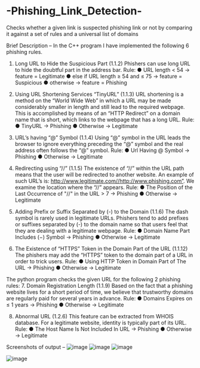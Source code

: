 # -Phishing_Link_Detection-
Checks whether a given link is suspected phishing link or not by comparing it against a set of rules and a universal list of domains

Brief Description – 
In the C++ program I have implemented the following 6 phishing rules. 
1. Long URL to Hide the Suspicious Part (1.1.2) 
Phishers can use long URL to hide the doubtful part in the address bar. 
Rule: 
● URL length < 54 → feature = Legitimate 
● else if URL length ≥ 54 and ≤ 75 → feature = Suspicious 
● otherwise → feature = Phishing 

2. Using URL Shortening Services “TinyURL” (1.1.3)
URL shortening is a method on the “World Wide Web” in which a URL may be made considerably smaller in length and still lead to the required webpage. This is accomplished by means of an “HTTP Redirect” on a domain name that is short, which links to the webpage that has a long URL. 
Rule: 
● TinyURL → Phishing 
● Otherwise → Legitimate 

3. URL’s having “@” Symbol (1.1.4)
Using “@” symbol in the URL leads the browser to ignore everything preceding the “@” symbol and the real address often follows the “@” symbol. 
Rule: 
● Url Having @ Symbol → Phishing 
● Otherwise → Legitimate

4. Redirecting using “//” (1.1.5)
The existence of “//” within the URL path means that the user will be redirected to another website. An example of such URL’s is: http://www.legitimate.com//http://www.phishing.com”. We examine the location where the “//” appears. 
Rule: 
● The Position of the Last Occurrence of "//" in the URL > 7 → Phishing
● Otherwise → Legitimate

5. Adding Prefix or Suffix Separated by (-) to the Domain (1.1.6)
The dash symbol is rarely used in legitimate URLs. Phishers tend to add prefixes or suffixes separated by (-) to the domain name so that users feel that they are dealing with a legitimate webpage. 
Rule: 
● Domain Name Part Includes (−) Symbol → Phishing 
● Otherwise → Legitimate

6. The Existence of “HTTPS” Token in the Domain Part of the URL (1.1.12)
The phishers may add the “HTTPS” token to the domain part of a URL in order to trick users. 
Rule: 
● Using HTTP Token in Domain Part of The URL → Phishing 
● Otherwise → Legitimate

The python program checks the given URL for the following 2 phishing rules: 
7. Domain Registration Length (1.1.9)
Based on the fact that a phishing website lives for a short period of time, we believe that trustworthy domains are regularly paid for several years in advance. 
Rule: 
● Domains Expires on ≤ 1 years → Phishing 
● Otherwise → Legitimate

8. Abnormal URL (1.2.6)
This feature can be extracted from WHOIS database. For a legitimate website, identity is typically part of its URL. 
Rule: 
● The Host Name Is Not Included In URL → Phishing 
● Otherwise → Legitimate

Screenshots of output –
![image](https://user-images.githubusercontent.com/70075276/181445605-3f878c6a-78d3-43f8-b8ff-6f662873325c.png)
![image](https://user-images.githubusercontent.com/70075276/181445674-0961056f-2f03-485d-98ed-89fa244eb192.png)
![image](https://user-images.githubusercontent.com/70075276/181445693-f88214a6-fb93-4f50-8324-e637e74424ea.png)

![image](https://user-images.githubusercontent.com/70075276/181445721-6e1dd936-21b4-4200-93dd-65e2896a2c3a.png)
